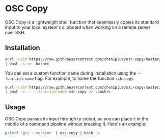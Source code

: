 # OSC	Copy

OSC Copy is a lightweight shell function that seamlessly copies its standard input to your local system's clipboard when working on a remote server over SSH.

## Installation

```bash
curl -LsSf https://raw.githubusercontent.com/chen1plus/osc-copy/master/install.sh \
| bash -s >> .bashrc
```

You can set a custom function name during installation using the `--function-name` flag. For example, to name the function `ssh-copy`:

```bash
curl -LsSf https://raw.githubusercontent.com/chen1plus/osc-copy/master/install.sh \
| bash -s -- --function-name ssh-copy >> .bashrc
```

## Usage

OSC Copy passes its input through to stdout, so you can place it in the middle of a command pipeline without breaking it. Here's an example:

```bash
printf 'gcc --version' | osc-copy | bash -s
```
